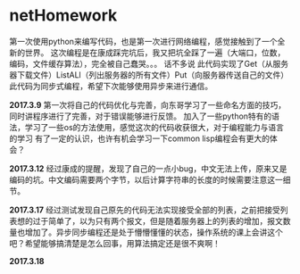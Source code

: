 # netHomework
第一次使用python来编写代码，也是第一次进行网络编程，感觉接触到了一个全新的世界。
这次编程是在康成踩完坑后，我又把坑全踩了一遍（大端口，位数，编码，文件缓存算法），完全被自己蠢哭。。。
话不多说
此代码实现了Get（从服务器下载文件）ListALl（列出服务器的所有文件）Put（向服务器传送自己的文件）
此代码为同步式编程，希望下次能够使用异步来进行通信。

**2017.3.9** 
第一次将自己的代码优化与完善，向东哥学习了一些命名方面的技巧，同时讲程序进行了完善，对于错误能够进行反馈。
加入了一些python特有的语法，学习了一些os的方法使用，感觉这次的代码收获很大，对于编程能力与语言的学习
有了一定的认识，也许有机会学习一下common lisp编程会有更大的体会？

**2017.3.12**
经过康成的提醒，发现了自己的一点小bug，中文无法上传，原来又是编码的坑。中文编码需要两个字节，以后计算字符串的长度的时候需要注意这一细节。

**2017.3.17**
经过测试发现自己原先的代码无法实现接受全部的列表，之前把接受列表想的过于简单了，以为只有两个报文，但是随着服务器上的列表的增加，报文数量也增加了。异步同步编程还是处于懵懵懂懂的状态，操作系统的课上会讲这个吧？希望能够搞清楚是怎么回事，用算法搞定还是很不爽啊！

**2017.3.18**
